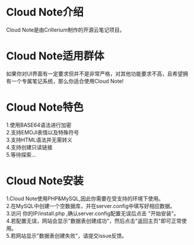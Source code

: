 # Cloud Note介绍  

Cloud Note是由Crillerium制作的开源云笔记项目。

# Cloud Note适用群体
如果你对UI界面有一定要求但并不是非常严格，对其他功能要求不高，且希望拥有一个专属笔记系统，那么你适合使用Cloud Note!

# Cloud Note特色
1.使用BASE64语法进行加密  
2.支持EMOJI表情以及特殊符号  
3.支持HTML语法并无需转义  
4.支持创建只读链接  
5.等待探索...  

# Cloud Note安装
1.Cloud Note使用PHP&MySQL,因此你需要在受支持的环境下使用。  
2.在MySQL中创建一个空数据库，并在server.config中填写好相应数据。  
3.访问 你的IP/install.php ,确认server.config配置无误后点击 "开始安装"。  
4.若配置无误，网站会显示"数据表创建成功"，然后点击"返回主页"即可正常使用。  
5.若网站显示"数据表创建失败"，请提交issue反馈。
